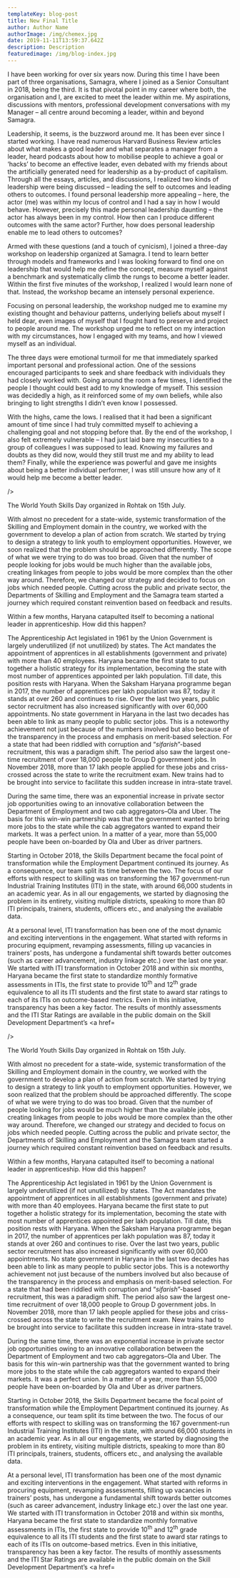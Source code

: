 ```yaml
---
templateKey: blog-post
title: New Final Title
author: Author Name
authorImage: /img/chemex.jpg
date: 2019-11-11T13:59:37.642Z
description: Description
featuredimage: /img/blog-index.jpg
---
```

I have been working for over six years now. During this time I have been part of three organisations, Samagra, where I joined as a Senior Consultant in 2018, being the third. It is that pivotal point in my career where both, the organisation and I, are excited to meet the leader within me. My aspirations, discussions with mentors, professional development conversations with my Manager – all centre around becoming a leader, within and beyond Samagra.

Leadership, it seems, is the buzzword around me. It has been ever since I started working. I have read numerous Harvard Business Review articles about what makes a good leader and what separates a manager from a leader, heard podcasts about how to mobilise people to achieve a goal or ‘hacks’ to become an effective leader, even debated with my friends about the artificially generated need for leadership as a by-product of capitalism. Through all the essays, articles, and discussions, I realized two kinds of leadership were being discussed – leading the self to outcomes and leading others to outcomes. I found personal leadership more appealing – here, the actor (me) was within my locus of control and I had a say in how I would behave. However, precisely this made personal leadership daunting – the actor has always been in my control. How then can I produce different outcomes with the same actor? Further, how does personal leadership enable me to lead others to outcomes?

Armed with these questions (and a touch of cynicism), I joined a three-day workshop on leadership organized at Samagra. I tend to learn better through models and frameworks and I was looking forward to find one on leadership that would help me define the concept, measure myself against a benchmark and systematically climb the rungs to become a better leader. Within the first five minutes of the workshop, I realized I would learn none of that. Instead, the workshop became an intensely personal experience.

Focusing on personal leadership, the workshop nudged me to examine my existing thought and behaviour patterns, underlying beliefs about myself I held dear, even images of myself that I fought hard to preserve and project to people around me. The workshop urged me to reflect on my interaction with my circumstances, how I engaged with my teams, and how I viewed myself as an individual.

The three days were emotional turmoil for me that immediately sparked important personal and professional action. One of the sessions encouraged participants to seek and share feedback with individuals they had closely worked with. Going around the room a few times, I identified the people I thought could best add to my knowledge of myself. This session was decidedly a high, as it reinforced some of my own beliefs, while also bringing to light strengths I didn’t even know I possessed. 

With the highs, came the lows. I realised that it had been a significant amount of time since I had truly committed myself to achieving a challenging goal and not stopping before that. By the end of the workshop, I also felt extremely vulnerable – I had just laid bare my insecurities to a group of colleagues I was supposed to lead. Knowing my failures and doubts as they did now, would they still trust me and my ability to lead them? Finally, while the experience was powerful and gave me insights about being a better individual performer, I was still unsure how any of it would help me become a better leader.

 /><figcaption>The World Youth Skills Day organized in Rohtak on 15th July.</figcaption></figure><p>With almost no precedent for a state-wide, systemic transformation of the Skilling and Employment domain in the country, we worked with the government to develop a plan of action from scratch. We started by trying to design a strategy to link youth to employment opportunities. However, we soon realized that the problem should be approached differently. The scope of what we were trying to do was too broad. Given that the number of people looking for jobs would be much higher than the available jobs, creating linkages from people to jobs would be more complex than the other way around. Therefore, we changed our strategy and decided to focus on jobs which needed people. Cutting across the public and private sector, the Departments of Skilling and Employment and the Samagra team started a journey which required constant reinvention based on feedback and results.</p><p>Within a few months, Haryana catapulted itself to becoming a national leader in apprenticeship. How did this happen?</p><p>The Apprenticeship Act legislated in 1961 by the Union Government is largely underutilized (if not unutilized) by states. The Act mandates the appointment of apprentices in all establishments (government and private) with more than 40 employees. Haryana became the first state to put together a holistic strategy for its implementation, becoming the state with most number of apprentices appointed per lakh population. Till date, this position rests with Haryana. When the Saksham Haryana programme began in 2017, the number of apprentices per lakh population was 87, today it stands at over 260 and continues to rise. Over the last two years, public sector recruitment has also increased significantly with over 60,000 appointments. No state government in Haryana in the last two decades has been able to link as many people to public sector jobs. This is a noteworthy achievement not just because of the numbers involved but also because of the transparency in the process and emphasis on merit-based selection. For a state that had been riddled with corruption and “<em>sifarish</em>”-based recruitment, this was a paradigm shift. The period also saw the largest one-time recruitment of over 18,000 people to Group D government jobs. In November 2018, more than 17 lakh people applied for these jobs and criss-crossed across the state to write the recruitment exam. New trains had to be brought into service to facilitate this sudden increase in intra-state travel.</p><p>During the same time, there was an exponential increase in private sector job opportunities owing to an innovative collaboration between the Department of Employment and two cab aggregators–Ola and Uber. The basis for this win-win partnership was that the government wanted to bring more jobs to the state while the cab aggregators wanted to expand their markets. It was a perfect union. In a matter of a year, more than 55,000 people have been on-boarded by Ola and Uber as driver partners.</p><p>Starting in October 2018, the Skills Department became the focal point of transformation while the Employment Department continued its journey. As a consequence, our team split its time between the two. The focus of our efforts with respect to skilling was on transforming the 167 government-run Industrial Training Institutes (ITI) in the state, with around 66,000 students in an academic year. As in all our engagements, we started by diagnosing the problem in its entirety, visiting multiple districts, speaking to more than 80 ITI principals, trainers, students, officers etc., and analysing the available data.</p><p>At a personal level, ITI transformation has been one of the most dynamic and exciting interventions in the engagement. What started with reforms in procuring equipment, revamping assessments, filling up vacancies in trainers’ posts, has undergone a fundamental shift towards better outcomes (such as career advancement, industry linkage etc.) over the last one year. We started with ITI transformation in October 2018 and within six months, Haryana became the first state to standardize monthly formative assessments in ITIs, the first state to provide 10<sup>th</sup> and 12<sup>th</sup> grade equivalence to all its ITI students and the first state to award star ratings to each of its ITIs on outcome-based metrics. Even in this initiative, transparency has been a key factor. The results of monthly assessments and the ITI Star Ratings are available in the public domain on the Skill Development Department’s <a href=

 /><figcaption>The World Youth Skills Day organized in Rohtak on 15th July.</figcaption></figure><p>With almost no precedent for a state-wide, systemic transformation of the Skilling and Employment domain in the country, we worked with the government to develop a plan of action from scratch. We started by trying to design a strategy to link youth to employment opportunities. However, we soon realized that the problem should be approached differently. The scope of what we were trying to do was too broad. Given that the number of people looking for jobs would be much higher than the available jobs, creating linkages from people to jobs would be more complex than the other way around. Therefore, we changed our strategy and decided to focus on jobs which needed people. Cutting across the public and private sector, the Departments of Skilling and Employment and the Samagra team started a journey which required constant reinvention based on feedback and results.</p><p>Within a few months, Haryana catapulted itself to becoming a national leader in apprenticeship. How did this happen?</p><p>The Apprenticeship Act legislated in 1961 by the Union Government is largely underutilized (if not unutilized) by states. The Act mandates the appointment of apprentices in all establishments (government and private) with more than 40 employees. Haryana became the first state to put together a holistic strategy for its implementation, becoming the state with most number of apprentices appointed per lakh population. Till date, this position rests with Haryana. When the Saksham Haryana programme began in 2017, the number of apprentices per lakh population was 87, today it stands at over 260 and continues to rise. Over the last two years, public sector recruitment has also increased significantly with over 60,000 appointments. No state government in Haryana in the last two decades has been able to link as many people to public sector jobs. This is a noteworthy achievement not just because of the numbers involved but also because of the transparency in the process and emphasis on merit-based selection. For a state that had been riddled with corruption and “<em>sifarish</em>”-based recruitment, this was a paradigm shift. The period also saw the largest one-time recruitment of over 18,000 people to Group D government jobs. In November 2018, more than 17 lakh people applied for these jobs and criss-crossed across the state to write the recruitment exam. New trains had to be brought into service to facilitate this sudden increase in intra-state travel.</p><p>During the same time, there was an exponential increase in private sector job opportunities owing to an innovative collaboration between the Department of Employment and two cab aggregators–Ola and Uber. The basis for this win-win partnership was that the government wanted to bring more jobs to the state while the cab aggregators wanted to expand their markets. It was a perfect union. In a matter of a year, more than 55,000 people have been on-boarded by Ola and Uber as driver partners.</p><p>Starting in October 2018, the Skills Department became the focal point of transformation while the Employment Department continued its journey. As a consequence, our team split its time between the two. The focus of our efforts with respect to skilling was on transforming the 167 government-run Industrial Training Institutes (ITI) in the state, with around 66,000 students in an academic year. As in all our engagements, we started by diagnosing the problem in its entirety, visiting multiple districts, speaking to more than 80 ITI principals, trainers, students, officers etc., and analysing the available data.</p><p>At a personal level, ITI transformation has been one of the most dynamic and exciting interventions in the engagement. What started with reforms in procuring equipment, revamping assessments, filling up vacancies in trainers’ posts, has undergone a fundamental shift towards better outcomes (such as career advancement, industry linkage etc.) over the last one year. We started with ITI transformation in October 2018 and within six months, Haryana became the first state to standardize monthly formative assessments in ITIs, the first state to provide 10<sup>th</sup> and 12<sup>th</sup> grade equivalence to all its ITI students and the first state to award star ratings to each of its ITIs on outcome-based metrics. Even in this initiative, transparency has been a key factor. The results of monthly assessments and the ITI Star Ratings are available in the public domain on the Skill Development Department’s <a href=

